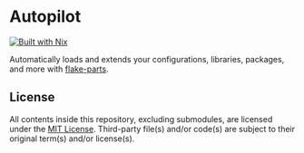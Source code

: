# Autopilot

[![Built with Nix](https://builtwithnix.org/badge.svg)](https://builtwithnix.org)

Automatically loads and extends your configurations, libraries, packages, and
more with [flake-parts](https://flake.parts).

## License

All contents inside this repository, excluding submodules, are licensed under
the [MIT License](license.txt). Third-party file(s) and/or code(s) are subject
to their original term(s) and/or license(s).
